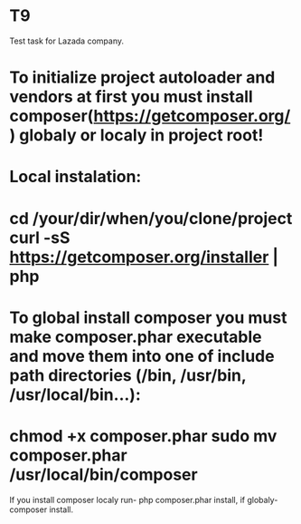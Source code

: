 T9
==

Test task for Lazada company.

To initialize project autoloader and vendors at first you must install composer(https://getcomposer.org/) globaly or localy in project root!
====
Local instalation:
====
cd /your/dir/when/you/clone/project
curl -sS https://getcomposer.org/installer | php
====
To global install composer you must make composer.phar executable and move them into one of include path directories (/bin, /usr/bin, /usr/local/bin...):
====
chmod +x composer.phar
sudo mv composer.phar /usr/local/bin/composer
====
If you install composer localy run- php composer.phar install, if globaly- composer install.
